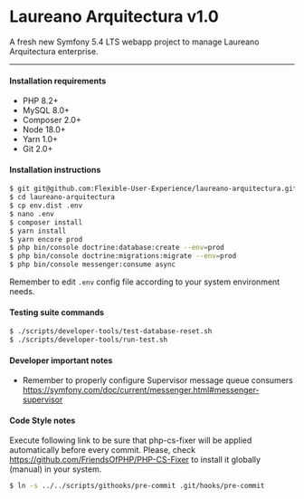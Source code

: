 Laureano Arquitectura v1.0
==========================

A fresh new Symfony 5.4 LTS webapp project to manage Laureano Arquitectura enterprise.

---

#### Installation requirements

 * PHP 8.2+
 * MySQL 8.0+
 * Composer 2.0+
 * Node 18.0+
 * Yarn 1.0+
 * Git 2.0+

#### Installation instructions

```bash
$ git git@github.com:Flexible-User-Experience/laureano-arquitectura.git
$ cd laureano-arquitectura
$ cp env.dist .env
$ nano .env
$ composer install
$ yarn install
$ yarn encore prod
$ php bin/console doctrine:database:create --env=prod
$ php bin/console doctrine:migrations:migrate --env=prod
$ php bin/console messenger:consume async
```

Remember to edit `.env` config file according to your system environment needs.

#### Testing suite commands

```bash
$ ./scripts/developer-tools/test-database-reset.sh
$ ./scripts/developer-tools/run-test.sh
```

#### Developer important notes

* Remember to properly configure Supervisor message queue consumers https://symfony.com/doc/current/messenger.html#messenger-supervisor

#### Code Style notes

Execute following link to be sure that php-cs-fixer will be applied automatically before every commit. Please, check https://github.com/FriendsOfPHP/PHP-CS-Fixer to install it globally (manual) in your system.

```bash
$ ln -s ../../scripts/githooks/pre-commit .git/hooks/pre-commit
```
